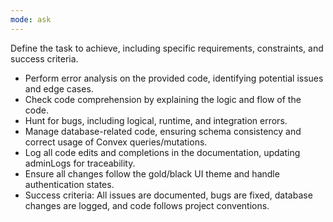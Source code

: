 ```yaml
---
mode: ask
---
```

Define the task to achieve, including specific requirements, constraints, and success criteria.

- Perform error analysis on the provided code, identifying potential issues and edge cases.
- Check code comprehension by explaining the logic and flow of the code.
- Hunt for bugs, including logical, runtime, and integration errors.
- Manage database-related code, ensuring schema consistency and correct usage of Convex queries/mutations.
- Log all code edits and completions in the documentation, updating adminLogs for traceability.
- Ensure all changes follow the gold/black UI theme and handle authentication states.
- Success criteria: All issues are documented, bugs are fixed, database changes are logged, and code follows project conventions.